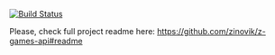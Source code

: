 [![Build Status](https://travis-ci.org/zinovik/z-games-lost-cities.svg?branch=master)](https://travis-ci.org/zinovik/z-games-lost-cities)

Please, check full project readme here: https://github.com/zinovik/z-games-api#readme